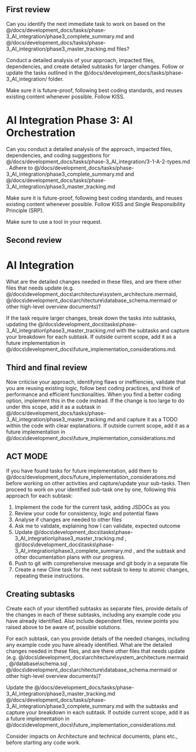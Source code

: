 ## First review
Can you identify the next immediate task to work on based on the @/docs/development_docs/tasks/phase-3_AI_integration/phase3_complete_summary.md and @/docs/development_docs/tasks/phase-3_AI_integration/phase3_master_tracking.md files?

Conduct a detailed analysis of your approach, impacted files, dependencies, and create detailed subtasks for larger changes. Follow or update the tasks outlined in the @/docs/development_docs/tasks/phase-3_AI_integration/ folder.

Make sure it is future-proof, following best coding standards, and reuses existing content whenever possible. Follow KISS.

# AI Integration Phase 3: AI Orchestration
Can you conduct a detailed analysis of the approach, impacted files, dependencies, and coding suggestions for @/docs/development_docs/tasks/phase-3_AI_integration/3-1-A-2-types.md . Adhere to @/docs/development_docs/tasks/phase-3_AI_integration/phase3_complete_summary.md 
 and @/docs/development_docs/tasks/phase-3_AI_integration/phase3_master_tracking.md 

Make sure it is future-proof, following best coding standards, and reuses existing content whenever possible. Follow KISS and Single Responsibility Principle (SRP).

Make sure to use a tool in your request.

## Second review

# AI Integration
What are the detailed changes needed in these files, and are there other files that needs update (e.g. @/docs\development_docs\architecture\system_architecture.mermaid, @/docs\development_docs\architecture\database_schema.mermaid  or other high-level overview documents)? 

If the task require larger changes, break down the tasks into subtasks, updating the @/docs\development_docs\tasks\phase-3_AI_integration\phase3_master_tracking.md with the subtasks and capture your breakdown for each subtask. If outside current scope, add it as a future implementation in @/docs\development_docs\future_implementation_considerations.md.

## Third and final review
Now criticise your approach, identifying flaws or ineffiencies, validate that you are reusing existing logic, follow best coding practices, and think of performance and efficient functionalities. When you find a better coding option, implement this in the code instead. If the change is too large to do under this scope, add it as a subtask in @/docs/development_docs/tasks/phase-3_AI_integration/phase3_master_tracking.md  and capture it as a TODO within the code with clear explanations. If outside current scope, add it as a future implementation in @/docs\development_docs\future_implementation_considerations.md 

## ACT MODE
If you have found tasks for future implementation, add them to @/docs/development_docs/future_implementation_considerations.md  before working on other activities and capture/update your sub-tasks. Then proceed to work on your identified sub-task one by one, following this approach for each subtask:

1. Implement the code for the current task, adding JSDOCs as you
2. Review your code for consistency, logic and potential flaws
3. Analyse if changes are needed to other files
4. Ask me to validate, explaining how I can validate, expected outcome
5. Update @/docs\development_docs\tasks\phase-3_AI_integration\phase3_master_tracking.md , @/docs\development_docs\tasks\phase-3_AI_integration\phase3_complete_summary.md , and the subtask and other documentation plans with our progress.
6. Push to git with comprehensive message and git body in a separate file
7. Create a new Cline task for the next subtask to keep to atomic changes, repeating these instructions.


## Creating subtasks
Create each of your identified subtasks as separate files, provide details of the changes in each of these subtasks, including any example code you have already identified. Also include dependent files, review points you raised above to be aware of, possible solutions.

For each subtask, can you provide details of the needed changes, including any example code you have already identified. 
What are the detailed changes needed in these files, and are there other files that needs update (e.g. @/docs\development_docs\architecture\system_architecture.mermaid  , @/database\schema.sql , @/docs\development_docs\architecture\database_schema.mermaid  or other high-level overview documents)? 

Update the @/docs/development_docs/tasks/phase-3_AI_integration/phase3_master_tracking.md @/docs/development_docs/tasks/phase-3_AI_integration/phase3_complete_summary.md  with the subtasks and capture your breakdown in each subtask. If outside current scope, add it as a future implementation in @/docs\development_docs\future_implementation_considerations.md.

Consider impacts on Architecture and technical documents, plans etc., before starting any code work.